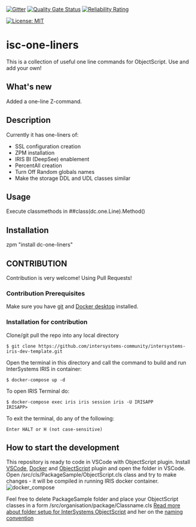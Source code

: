  [![Gitter](https://img.shields.io/badge/Available%20on-Intersystems%20Open%20Exchange-00b2a9.svg)](https://openexchange.intersystems.com/package/isc-one-liners)
 [![Quality Gate Status](https://community.objectscriptquality.com/api/project_badges/measure?project=intersystems_iris_community%2Fisc-one-liners&metric=alert_status)](https://community.objectscriptquality.com/dashboard?id=intersystems_iris_community%2Fisc-one-liners)
 [![Reliability Rating](https://community.objectscriptquality.com/api/project_badges/measure?project=intersystems_iris_community%2Fisc-one-liners&metric=reliability_rating)](https://community.objectscriptquality.com/dashboard?id=intersystems_iris_community%2Fisc-one-liners)

[![License: MIT](https://img.shields.io/badge/License-MIT-blue.svg?style=flat&logo=AdGuard)](https://github.com/evshvarov/isc-one-liners/blob/master/LICENSE)
# isc-one-liners
This is a collection of useful one line commands for ObjectScript. Use and add your own!

## What's new

Added a one-line Z-command.

## Description
Currently it has one-liners of:
* SSL configuration creation
* ZPM installation
* IRIS BI (DeepSee) enablement
* PercentAll creation
* Turn Off Random globals names
* Make the storage DDL and UDL classes similar

## Usage
Execute classmethods in ##class(dc.one.Line).Method()


## Installation

zpm "install dc-one-liners"


## CONTRIBUTION
Contribution is very welcome! Using Pull Requests!
### Contribution Prerequisites
Make sure you have [git](https://git-scm.com/book/en/v2/Getting-Started-Installing-Git) and [Docker desktop](https://www.docker.com/products/docker-desktop) installed.

### Installation for contribution 
Clone/git pull the repo into any local directory
```
$ git clone https://github.com/intersystems-community/intersystems-iris-dev-template.git
```

Open the terminal in this directory and call the command to build and run InterSystems IRIS in container:

```
$ docker-compose up -d
```

To open IRIS Terminal do:
```
$ docker-compose exec iris iris session iris -U IRISAPP
IRISAPP>
```

To exit the terminal, do any of the following:
```
Enter HALT or H (not case-sensitive)
```

## How to start the development
This repository is ready to code in VSCode with ObjectScript plugin.
Install [VSCode](https://code.visualstudio.com/), [Docker](https://marketplace.visualstudio.com/items?itemName=ms-azuretools.vscode-docker) and [ObjectScript](https://marketplace.visualstudio.com/items?itemName=daimor.vscode-objectscript) plugin and open the folder in VSCode.
Open /src/cls/PackageSample/ObjectScript.cls class and try to make changes - it will be compiled in running IRIS docker container.
![docker_compose](https://user-images.githubusercontent.com/2781759/76656929-0f2e5700-6547-11ea-9cc9-486a5641c51d.gif)

Feel free to delete PackageSample folder and place your ObjectScript classes in a form
/src/organisation/package/Classname.cls
[Read more about folder setup for InterSystems ObjectScript](https://community.intersystems.com/post/simplified-objectscript-source-folder-structure-package-manager)
and her on the [naming convention]()

